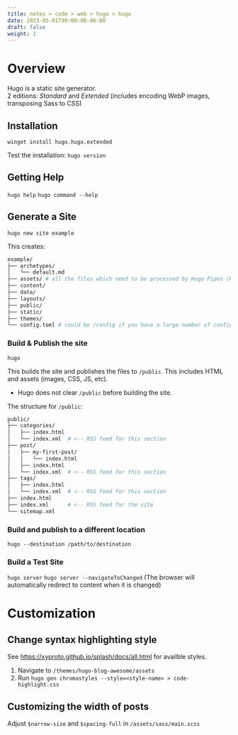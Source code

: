 ```yaml
---
title: notes > code > web > hugo > hugo
date: 2023-05-01T00:00:00-06:00
draft: false
weight: 1
---
```


# Overview
Hugo is a static site generator.  
2 editions: *Standard* and *Extended* (includes encoding WebP images, transposing Sass to CSS)

## Installation
`winget install hugo.hugo.extended`

Test the installation:  `hugo version`

## Getting Help
`hugo help`
`hugo command --help`

## Generate a Site
`hugo new site example`

This creates:
```bash
example/
├── archetypes/
│   └── default.md
├── assets/ # all the files which need to be processed by Hugo Pipes (Hugo's asset processing engine)
├── content/
├── data/
├── layouts/
├── public/
├── static/
├── themes/
└── config.toml # could be /config if you have a large number of configuration directives
```

### Build & Publish the site
`hugo`

This builds the site and publishes the files to `/public`.  This includes HTML and assets (images, CSS, JS, etc).
- Hugo does not clear `/public` before building the site.

The structure for `/public`:
```bash
public/
├── categories/
│   ├── index.html
│   └── index.xml  # <-- RSS feed for this section
├── post/
│   ├── my-first-post/
│   │   └── index.html
│   ├── index.html
│   └── index.xml  # <-- RSS feed for this section
├── tags/
│   ├── index.html
│   └── index.xml  # <-- RSS feed for this section
├── index.html
├── index.xml      # <-- RSS feed for the site
└── sitemap.xml
```
### Build and publish to a different location
`hugo --destination /path/to/destination`

### Build a Test Site
`hugo server`
`hugo server --navigateToChanged` (The browser will automatically redirect to content when it is changed)

# Customization
## Change syntax highlighting style
See https://xyproto.github.io/splash/docs/all.html for availble styles.

1. Navigate to `/themes/hugo-blog-awesome/assets`
2. Run `hugo gen chromastyles --style=<style-name> > code-highlight.css`

## Customizing the width of posts
Adjust `$narrow-size` and `$spacing-full` in `/assets/sass/main.scss`
